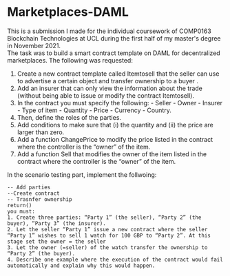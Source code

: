 # Marketplaces-DAML
This is a submission I made for the individual coursework of COMP0163 Blockchain Technologies at UCL during the first half of my master's degree in November 2021. \
The task was to build a smart contract template on DAML for decentralized marketplaces. The following was requested:
1. Create a new contract template called Itemtosell that the seller can use to advertise a certain object and transfer ownership to a buyer . 
2. Add an insurer that can only view the information about the trade (without being able to issue or modify the contract Itemtosell).
3. In the contract you must specify the following: - Seller - Owner - Insurer - Type of item - Quantity - Price - Currency - Country.
4. Then, define the roles of the parties.
5. Add conditions to make sure that (i) the quantity and (ii) the price are larger than zero.
6. Add a function ChangePrice to modify the price listed in the contract where the controller is the “owner” of the item.
7. Add a function Sell that modifies the owner of the item listed in the contract where the controller is the “owner” of the item.

In the scenario testing part, implement the follwoing:
``` setup = scenario do
-- Add parties
--Create contract
-- Trasnfer ownership
return()
you must:
1. Create three parties: “Party 1” (the seller), “Party 2” (the buyer), “Party 3” (the insurer).
2. Let the seller “Party 1” issue a new contract where the seller “Party 1” wishes to sell 1 watch for 100 GBP to “Party 2”. At this stage set the owner = the seller
3. Let the owner (=seller) of the watch transfer the ownership to “Party 2” (the buyer).
4. Describe one example where the execution of the contract would fail automatically and explain why this would happen.
